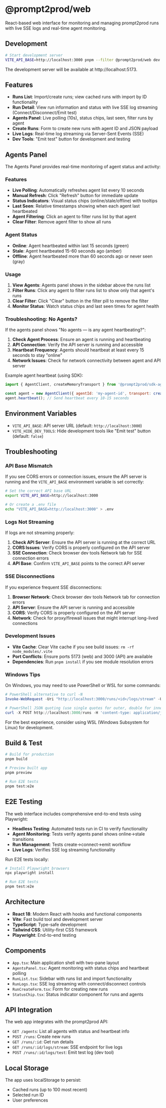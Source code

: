# @prompt2prod/web

React-based web interface for monitoring and managing prompt2prod runs with live SSE logs and real-time agent monitoring.

## Development

```bash
# Start development server
VITE_API_BASE=http://localhost:3000 pnpm --filter @prompt2prod/web dev
```

The development server will be available at http://localhost:5173.

## Features

- **Runs List**: Import/create runs; view cached runs with import by ID functionality
- **Run Detail**: View run information and status with live SSE log streaming (Connect/Disconnect/Emit test)
- **Agents Panel**: Live polling (10s), status chips, last seen, filter runs by agent
- **Create Runs**: Form to create new runs with agent ID and JSON payload
- **Live Logs**: Real-time log streaming via Server-Sent Events (SSE)
- **Dev Tools**: "Emit test" button for development and testing

## Agents Panel

The Agents Panel provides real-time monitoring of agent status and activity:

### Features

- **Live Polling**: Automatically refreshes agent list every 10 seconds
- **Manual Refresh**: Click "Refresh" button for immediate update
- **Status Indicators**: Visual status chips (online/stale/offline) with tooltips
- **Last Seen**: Relative timestamps showing when each agent last heartbeated
- **Agent Filtering**: Click an agent to filter runs list by that agent
- **Clear Filter**: Remove agent filter to show all runs

### Agent Status

- **Online**: Agent heartbeated within last 15 seconds (green)
- **Stale**: Agent heartbeated 15-60 seconds ago (amber)
- **Offline**: Agent heartbeated more than 60 seconds ago or never seen (gray)

### Usage

1. **View Agents**: Agents panel shows in the sidebar above the runs list
2. **Filter Runs**: Click any agent to filter runs list to show only that agent's runs
3. **Clear Filter**: Click "Clear" button in the filter pill to remove the filter
4. **Monitor Status**: Watch status chips and last seen times for agent health

### Troubleshooting: No Agents?

If the agents panel shows "No agents — is any agent heartbeating?":

1. **Check Agent Process**: Ensure an agent is running and heartbeating
2. **API Connection**: Verify the API server is running and accessible
3. **Heartbeat Frequency**: Agents should heartbeat at least every 15 seconds to stay "online"
4. **Network Issues**: Check for network connectivity between agent and API server

Example agent heartbeat (using SDK):

```javascript
import { AgentClient, createMemoryTransport } from '@prompt2prod/sdk-agent-node';

const agent = new AgentClient({ agentId: 'my-agent-id', transport: createMemoryTransport() });
agent.heartbeat(); // Send heartbeat every 10-15 seconds
```

## Environment Variables

- `VITE_API_BASE`: API server URL (default: `http://localhost:3000`)
- `VITE_HIDE_DEV_TOOLS`: Hide development tools like "Emit test" button (default: `false`)

## Troubleshooting

### API Base Mismatch

If you see CORS errors or connection issues, ensure the API server is running and the `VITE_API_BASE` environment variable is set correctly:

```bash
# Set the correct API base URL
export VITE_API_BASE=http://localhost:3000

# Or create a .env file
echo "VITE_API_BASE=http://localhost:3000" > .env
```

### Logs Not Streaming

If logs are not streaming properly:

1. **Check API Server**: Ensure the API server is running at the correct URL
2. **CORS Issues**: Verify CORS is properly configured on the API server
3. **SSE Connection**: Check browser dev tools Network tab for SSE connection errors
4. **API Base**: Confirm `VITE_API_BASE` points to the correct API server

### SSE Disconnections

If you experience frequent SSE disconnections:

1. **Browser Network**: Check browser dev tools Network tab for connection errors
2. **API Server**: Ensure the API server is running and accessible
3. **CORS**: Verify CORS is properly configured on the API server
4. **Network**: Check for proxy/firewall issues that might interrupt long-lived connections

### Development Issues

- **Vite Cache**: Clear Vite cache if you see build issues: `rm -rf node_modules/.vite`
- **Port Conflicts**: Ensure ports 5173 (web) and 3000 (API) are available
- **Dependencies**: Run `pnpm install` if you see module resolution errors

### Windows Tips

On Windows, you may need to use PowerShell or WSL for some commands:

```powershell
# PowerShell alternative to curl -N
Invoke-WebRequest -Uri "http://localhost:3000/runs/<id>/logs/stream" -UseBasicParsing

# PowerShell JSON quoting (use single quotes for outer, double for inner)
curl -X POST http://localhost:3000/runs -H 'content-type: application/json' -d '{"agentId":"test","repo":"org/repo","base":"main","prompt":"hello"}'
```

For the best experience, consider using WSL (Windows Subsystem for Linux) for development.

## Build & Test

```bash
# Build for production
pnpm build

# Preview built app
pnpm preview

# Run E2E tests
pnpm test:e2e
```

## E2E Testing

The web interface includes comprehensive end-to-end tests using Playwright:

- **Headless Testing**: Automated tests run in CI to verify functionality
- **Agent Monitoring**: Tests verify agents panel shows online→stale transitions
- **Run Management**: Tests create→connect→emit workflow
- **Live Logs**: Verifies SSE log streaming functionality

Run E2E tests locally:

```bash
# Install Playwright browsers
npx playwright install

# Run E2E tests
pnpm test:e2e
```

## Architecture

- **React 18**: Modern React with hooks and functional components
- **Vite**: Fast build tool and development server
- **TypeScript**: Type-safe development
- **Tailwind CSS**: Utility-first CSS framework
- **Playwright**: End-to-end testing

## Components

- `App.tsx`: Main application shell with two-pane layout
- `AgentsPanel.tsx`: Agent monitoring with status chips and heartbeat polling
- `RunList.tsx`: Sidebar with runs list and import functionality
- `RunLogs.tsx`: SSE log streaming with connect/disconnect controls
- `RunCreateForm.tsx`: Form for creating new runs
- `StatusChip.tsx`: Status indicator component for runs and agents

## API Integration

The web app integrates with the prompt2prod API:

- `GET /agents`: List all agents with status and heartbeat info
- `POST /runs`: Create new runs
- `GET /runs/:id`: Get run details
- `GET /runs/:id/logs/stream`: SSE endpoint for live logs
- `POST /runs/:id/logs/test`: Emit test log (dev tool)

## Local Storage

The app uses localStorage to persist:

- Cached runs (up to 100 most recent)
- Selected run ID
- User preferences
